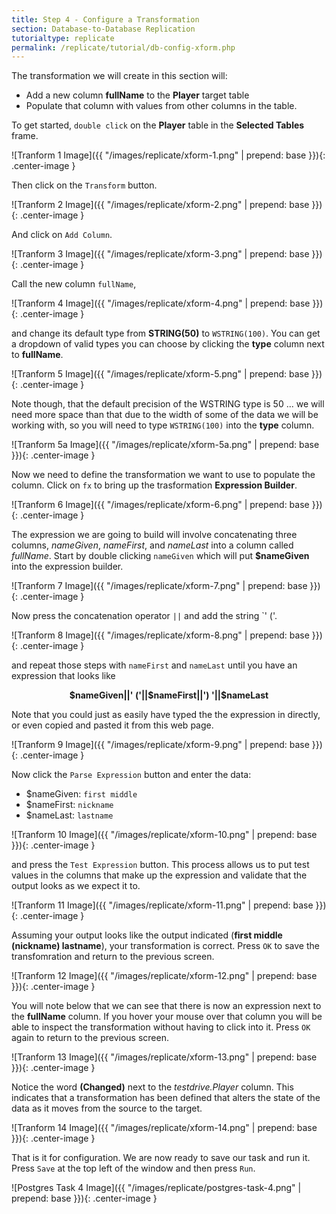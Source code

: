 ```yaml
---
title: Step 4 - Configure a Transformation
section: Database-to-Database Replication
tutorialtype: replicate
permalink: /replicate/tutorial/db-config-xform.php
---
```


The transformation we will create in this section will:

* Add a new column **fullName** to the **Player** target table
* Populate that column with values from other columns in the table.

To get started, `double click` on the **Player** table in the **Selected Tables** frame.

![Tranform 1 Image]({{ "/images/replicate/xform-1.png" | prepend: base }}){: .center-image }

Then click on the `Transform` button.

![Tranform 2 Image]({{ "/images/replicate/xform-2.png" | prepend: base }}){: .center-image }

And click on `Add Column`.

![Tranform 3 Image]({{ "/images/replicate/xform-3.png" | prepend: base }}){: .center-image }

Call the new column `fullName`,

![Tranform 4 Image]({{ "/images/replicate/xform-4.png" | prepend: base }}){: .center-image }

and change its default type from **STRING(50)** to `WSTRING(100)`. You can get a dropdown of 
valid types you can choose by clicking the **type** column next to **fullName**.

![Tranform 5 Image]({{ "/images/replicate/xform-5.png" | prepend: base }}){: .center-image }

Note though, that the default precision of the WSTRING type is 50 ... we will need more space
than that due to the width of some of the data we will be working with, so you will need to 
type `WSTRING(100)` into the **type** column.

![Tranform 5a Image]({{ "/images/replicate/xform-5a.png" | prepend: base }}){: .center-image }

Now we need to define the transformation we want to use to populate the column. Click on `fx` to
bring up the trasformation **Expression Builder**.

![Tranform 6 Image]({{ "/images/replicate/xform-6.png" | prepend: base }}){: .center-image }

The expression we are going to build will involve concatenating three columns, _nameGiven_, 
_nameFirst_, and _nameLast_ into a column called _fullName_. Start by double clicking 
`nameGiven` which will put **$nameGiven** into the expression builder.

![Tranform 7 Image]({{ "/images/replicate/xform-7.png" | prepend: base }}){: .center-image }

Now press the concatenation operator `||` and add the string `' ('.

![Tranform 8 Image]({{ "/images/replicate/xform-8.png" | prepend: base }}){: .center-image }

and repeat those steps with `nameFirst` and `nameLast` until you have an expression that looks like

<p align="center">
<b>$nameGiven||' ('||$nameFirst||') '||$nameLast</b>
</p>

Note that you could just as easily have typed the the expression in directly, or even 
copied and pasted it from this web page.

![Tranform 9 Image]({{ "/images/replicate/xform-9.png" | prepend: base }}){: .center-image }

Now click the `Parse Expression` button and enter the data:

* $nameGiven: `first middle`
* $nameFirst: `nickname`
* $nameLast: `lastname`


![Tranform 10 Image]({{ "/images/replicate/xform-10.png" | prepend: base }}){: .center-image }

and press the `Test Expression` button.  This process allows us to put test values in 
the columns that make up the expression and validate that the output looks as we expect it to.

![Tranform 11 Image]({{ "/images/replicate/xform-11.png" | prepend: base }}){: .center-image }

Assuming your output looks like the output indicated (**first middle (nickname) lastname**), 
your transformation is correct. Press `OK` to save the transfomration and return to the
previous screen.

![Tranform 12 Image]({{ "/images/replicate/xform-12.png" | prepend: base }}){: .center-image }

You will note below that we can see that there is now an expression next to the **fullName** column.
If you hover your mouse over that column you will be able to inspect the transformation without
having to click into it. Press `OK` again to return to the previous screen.

![Tranform 13 Image]({{ "/images/replicate/xform-13.png" | prepend: base }}){: .center-image }

Notice the word **(Changed)** next to the _testdrive.Player_ column. This indicates that
a transformation has been defined that alters the state of the data as it moves from the
source to the target.

![Tranform 14 Image]({{ "/images/replicate/xform-14.png" | prepend: base }}){: .center-image }

That is it for configuration. We are now ready to save our task and run it. Press `Save` at the top
left of the window and then press `Run`.

![Postgres Task 4 Image]({{ "/images/replicate/postgres-task-4.png" | prepend: base }}){: .center-image }

